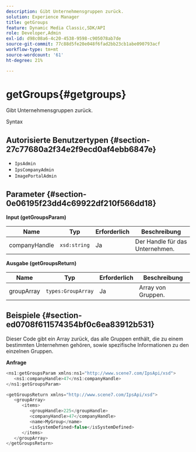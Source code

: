 ```yaml
---
description: Gibt Unternehmensgruppen zurück.
solution: Experience Manager
title: getGroups
feature: Dynamic Media Classic,SDK/API
role: Developer,Admin
exl-id: d98c08a6-4c20-4538-9598-c905078ab7de
source-git-commit: 77c88d5fe20e048f6fad2bb23cb1abe090793acf
workflow-type: tm+mt
source-wordcount: '61'
ht-degree: 21%

---
```


# getGroups{#getgroups}

Gibt Unternehmensgruppen zurück.

Syntax

## Autorisierte Benutzertypen {#section-27c77680a2f34e2f9ecd0af4ebb6847e}

* `IpsAdmin`
* `IpsCompanyAdmin`
* `ImagePortalAdmin`

## Parameter {#section-0e06195f23dd4c69922df210f566dd18}

**Input (getGroupsParam)**

| Name | Typ | Erforderlich | Beschreibung |
|---|---|---|---|
| companyHandle | `xsd:string` | Ja | Der Handle für das Unternehmen. |

**Ausgabe (getGroupsReturn)**

| Name | Typ | Erforderlich | Beschreibung |
|---|---|---|---|
| groupArray | `types:GroupArray` | Ja | Array von Gruppen. |

## Beispiele {#section-ed0708f611574354bf0c6ea83912b531}

Dieser Code gibt ein Array zurück, das alle Gruppen enthält, die zu einem bestimmten Unternehmen gehören, sowie spezifische Informationen zu den einzelnen Gruppen.

**Anfrage**

```java
<ns1:getGroupsParam xmlns:ns1="http://www.scene7.com/IpsApi/xsd">
   <ns1:companyHandle>47</ns1:companyHandle>
</ns1:getGroupsParam>
```

```java
<getGroupsReturn xmlns="http://www.scene7.com/IpsApi/xsd">
   <groupArray>
      <items>
         <groupHandle>225</groupHandle>
         <companyHandle>47</companyHandle>
         <name>MyGroup</name>
         <isSystemDefined>false</isSystemDefined>
      </items>
   </groupArray>
</getGroupsReturn>
```
